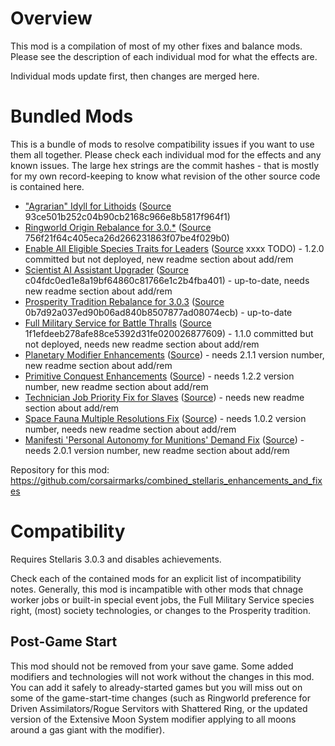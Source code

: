 # Overview

This mod is a compilation of most of my other fixes and balance mods.  Please see the description of each individual mod for what the effects are.

Individual mods update first, then changes are merged here.

# Bundled Mods

This is a bundle of mods to resolve compatibility issues if you want to use them all together.  Please check each individual mod for the effects and any known issues.  The large hex strings are the commit hashes - that is mostly for my own record-keeping to know what revision of the other source code is contained here.

* ["Agrarian" Idyll for Lithoids](https://steamcommunity.com/sharedfiles/filedetails/?id=2510669821) ([Source](https://github.com/corsairmarks/agrarian_idyll_lithoid) 93ce501b252c04b90cb2168c966e8b5817f964f1)
* [Ringworld Origin Rebalance for 3.0.*](https://steamcommunity.com/sharedfiles/filedetails/?id=2499901978) ([Source](https://github.com/corsairmarks/ringworld_origin_rebalance) 756f21f64c405eca26d266231863f07be4f029b0)
* [Enable All Eligible Species Traits for Leaders](https://steamcommunity.com/sharedfiles/filedetails/?id=2499031295) ([Source](https://github.com/corsairmarks/enable_all_species_traits_for_leaders) xxxx TODO) - 1.2.0 committed but not deployed, new readme section about add/rem
* [Scientist AI Assistant Upgrader](https://steamcommunity.com/sharedfiles/filedetails/?id=2498166286) ([Source](https://github.com/corsairmarks/scientist_ai_assistant_upgrader) c04fdc0ed1e8a19bf64860c81766e1c2b4fba401) - up-to-date, needs new readme section about add/rem
* [Prosperity Tradition Rebalance for 3.0.3](https://steamcommunity.com/sharedfiles/filedetails/?id=2497266630) ([Source](https://github.com/corsairmarks/prosperity_tradition_rebalance) 0b7d92a037ed90b06ad840b8507877ad08074ecb) - up-to-date
* [Full Military Service for Battle Thralls](https://steamcommunity.com/sharedfiles/filedetails/?id=2496357447) ([Source](https://github.com/corsairmarks/battle_thrall_military_leaders) 1f1efdeeb278afe88ce5392d31fe020026877609) - 1.1.0 committed but not deployed, needs new readme section about add/rem
* [Planetary Modifier Enhancements](https://steamcommunity.com/sharedfiles/filedetails/?id=2496357128) ([Source](https://github.com/corsairmarks/planetary_modifier_enhancements)) - needs 2.1.1 version number, new readme section about add/rem
* [Primitive Conquest Enhancements](https://steamcommunity.com/sharedfiles/filedetails/?id=2488154830) ([Source](https://github.com/corsairmarks/primitive_conquest_enhancements)) - needs 1.2.2 version number, new readme section about add/rem
* [Technician Job Priority Fix for Slaves](https://steamcommunity.com/sharedfiles/filedetails/?id=2484702578) ([Source](https://github.com/corsairmarks/technician_slave_fix)) - needs new readme section about add/rem
* [Space Fauna Multiple Resolutions Fix](https://steamcommunity.com/sharedfiles/filedetails/?id=2470984445) ([Source](https://github.com/corsairmarks/space_fauna_resolutions_fix)) - needs 1.0.2 version number, needs new readme section about add/rem
* [Manifesti 'Personal Autonomy for Munitions' Demand Fix](https://steamcommunity.com/sharedfiles/filedetails/?id=2470975831) ([Source](https://github.com/corsairmarks/manifesti_fix)) - needs 2.0.1 version number, new readme section about add/rem

Repository for this mod: https://github.com/corsairmarks/combined_stellaris_enhancements_and_fixes

# Compatibility

Requires Stellaris 3.0.3 and disables achievements.

Check each of the contained mods for an explicit list of incompatibility notes.  Generally, this mod is incampatible with other mods that chnage worker jobs or built-in special event jobs, the Full Military Service species right, (most) society technologies, or changes to the Prosperity tradition.

## Post-Game Start

This mod should not be removed from your save game.  Some added modifiers and technologies will not work without the changes in this mod.  You can add it safely to already-started games but you will miss out on some of the game-start-time changes (such as Ringworld preference for Driven Assimilators/Rogue Servitors with Shattered Ring, or the updated version of the Extensive Moon System modifier applying to all moons around a gas giant with the modifier).
